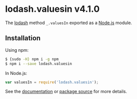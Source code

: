 # lodash.valuesin v4.1.0

The [lodash](https://lodash.com/) method `_.valuesIn` exported as a [Node.js](https://nodejs.org/) module.

## Installation

Using npm:
```bash
$ {sudo -H} npm i -g npm
$ npm i --save lodash.valuesin
```

In Node.js:
```js
var valuesIn = require('lodash.valuesin');
```

See the [documentation](https://lodash.com/docs#valuesIn) or [package source](https://github.com/lodash/lodash/blob/4.1.0-npm-packages/lodash.valuesin) for more details.
